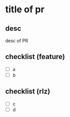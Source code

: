 # title of pr

## desc

desc of PR

## checklist (feature)

- [ ] a
- [ ] b

## checklist (rlz)

- [ ] c
- [ ] d
